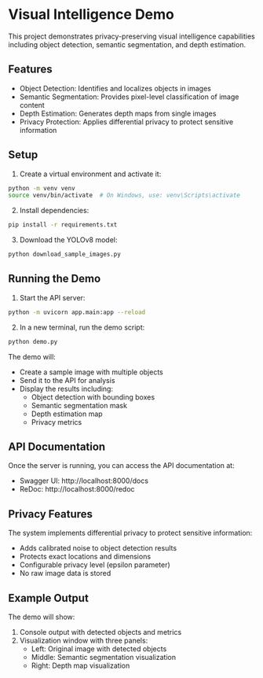 # Visual Intelligence Demo

This project demonstrates privacy-preserving visual intelligence capabilities including object detection, semantic segmentation, and depth estimation.

## Features

- Object Detection: Identifies and localizes objects in images
- Semantic Segmentation: Provides pixel-level classification of image content
- Depth Estimation: Generates depth maps from single images
- Privacy Protection: Applies differential privacy to protect sensitive information

## Setup

1. Create a virtual environment and activate it:
```bash
python -m venv venv
source venv/bin/activate  # On Windows, use: venv\Scripts\activate
```

2. Install dependencies:
```bash
pip install -r requirements.txt
```

3. Download the YOLOv8 model:
```bash
python download_sample_images.py
```

## Running the Demo

1. Start the API server:
```bash
python -m uvicorn app.main:app --reload
```

2. In a new terminal, run the demo script:
```bash
python demo.py
```

The demo will:
- Create a sample image with multiple objects
- Send it to the API for analysis
- Display the results including:
  - Object detection with bounding boxes
  - Semantic segmentation mask
  - Depth estimation map
  - Privacy metrics

## API Documentation

Once the server is running, you can access the API documentation at:
- Swagger UI: http://localhost:8000/docs
- ReDoc: http://localhost:8000/redoc

## Privacy Features

The system implements differential privacy to protect sensitive information:
- Adds calibrated noise to object detection results
- Protects exact locations and dimensions
- Configurable privacy level (epsilon parameter)
- No raw image data is stored

## Example Output

The demo will show:
1. Console output with detected objects and metrics
2. Visualization window with three panels:
   - Left: Original image with detected objects
   - Middle: Semantic segmentation visualization
   - Right: Depth map visualization
